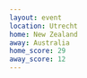 ```yaml
---
layout: event
location: Utrecht
home: New Zealand
away: Australia
home_score: 29
away_score: 12
---
```

